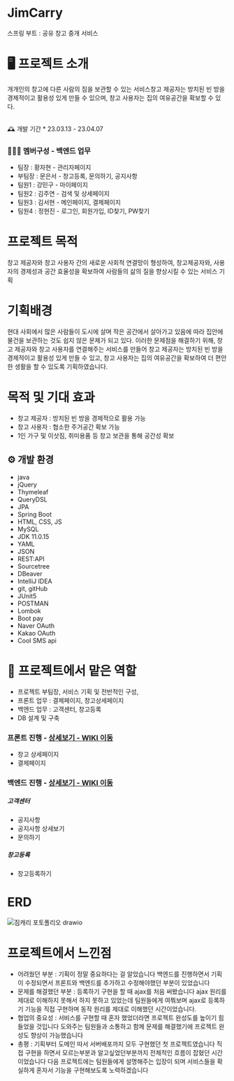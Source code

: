 # JimCarry
스프링 부트 : 공유 창고 중개 서비스

# 🖥️ 프로젝트 소개
개개인의 창고에 다른 사람의 짐을 보관할 수 있는 서비스창고 제공자는 방치된 빈 방을 경제적이고 활용성 있게 만들 수 있으며, 창고 사용자는 집의 여유공간을 확보할 수 있다.

<br>
 🕰️ 개발 기간
* 23.03.13 - 23.04.07

### 🧑‍🤝‍🧑 멤버구성 - 백엔드 업무
 - 팀장  : 황자현 - 관리자페이지
 - 부팀장 : 문은서 - 창고등록, 문의하기, 공지사항
 - 팀원1 : 강민구 - 마이페이지
 - 팀원2 : 김주연 - 검색 및 상세페이지
 - 팀원3 : 김서현 - 메인페이지, 결제페이지
 - 팀원4 : 정현진 - 로그인, 회원가입, ID찾기, PW찾기
 
 
 # 프로젝트 목적 
 창고 제공자와 창고 사용자 간의 새로운 사회적 연결망이 형성하여, 창고제공자와, 사용자의 경제성과 공간 효율성을 확보하여 사람들의 삶의 질을 향상시킬 수 있는 서비스 기획
 
 # 기획배경
현대 사회에서 많은 사람들이 도시에 살며 작은 공간에서 살아가고 있음에 따라 집안에 물건을 보관하는 것도 쉽지 않은 문제가 되고 있다. 이러한 문제점을 해결하기 위해, 창고 제공자와 창고 사용자를 연결해주는 서비스를 만들어 창고 제공자는 방치된 빈 방을 경제적이고 활용성 있게 만들 수 있고, 창고 사용자는 집의 여유공간을 확보하여 더 편안한 생활을 할 수 있도록 기획하였습니다.

 # 목적 및 기대 효과
- 창고 제공자 : 방치된 빈 방을 경제적으로 활용 가능
- 창고 사용자 : 협소한 주거공간 확보 가능
- 1인 가구 및 이삿짐, 취미용품 등 창고 보관을 통해 공간성 확보

## ⚙️ 개발 환경
- java
- jQuery
- Thymeleaf
- QueryDSL
- JPA
- Spring Boot
- HTML, CSS, JS
- MySQL
- JDK 11.0.15
- YAML
- JSON
- REST:API
- Sourcetree
- DBeaver
- IntelliJ IDEA
- git, gitHub
- JUnit5
- POSTMAN
- Lombok
- Boot pay
- Naver OAuth
- Kakao OAuth
- Cool SMS api 

 # 📌 프로젝트에서 맡은 역할 
- 프로젝트 부팀장, 서비스 기획 및 전반적인 구성,
- 프론트 업무 : 결제페이지, 창고상세페이지 
- 백엔드 업무 : 고객센터, 창고등록
- DB 설계 및 구축 

### 프론트 진행 - <a href="https://github.com/code-hyun/JimCarry/wiki/맡은-기능-소개--(프론트)" > 상세보기 - WIKI 이동</a>
- 창고 상세페이지
- 결제페이지

### 백엔드 진행 - <a href="https://github.com/code-hyun/JimCarry/wiki/맡은-기능-소개-(백엔드)" >상세보기 - WIKI 이동</a>
##### 고객센터
- 공지사항
- 공지사항 상세보기
- 문의하기
##### 창고등록 
- 창고등록하기

# ERD
![짐캐리 포토폴리오 drawio](https://user-images.githubusercontent.com/122762287/233322002-5be1e3da-90ba-4e2a-ab88-38ad95b48aaf.png)

# 프로젝트에서 느낀점
- 어려웠던 부분 
 : 기획이 정말 중요하다는 걸 알았습니다 백엔드를 진행하면서 기획이 수정되면서 프론트와 백엔드를 추가하고 수정해야했던 부분이 있었습니다 
- 문제를 해결했던 부분
 : 등록하기 구현을 할 때 ajax를 처음 써봤습니다 ajax 원리를 제대로 이해하지 못해서 하지 못하고 있었는데 팀원들에게 여쭤보며 ajax로 등록하기 기능을 
  직접 구현하며 동작 원리를 제대로 이해했던 시간이었습니다.
- 협업의 중요성
 : 서비스를 구현할 때 혼자 했었더라면 프로젝트 완성도를 높이기 힘들었을 것입니다 도와주는 팀원들과 소통하고 함께 문제를 해결했기에 프로젝트 완성도 향상이 가능했습니다
- 총평 
 : 기획부터 도메인 따서 서버배포까지 모두 구현했던 첫 프로젝트였습니다 직접 구현을 하면서 모르는부분과 알고싶었던부분까지 전체적인 흐름이 잡혔던 시간이었습니다 다음 프로젝트에는 팀원들에게 설명해주는 입장이 되며 서비스들을 확실하게 혼자서 기능을 구현해보도록 노력하겠습니다

